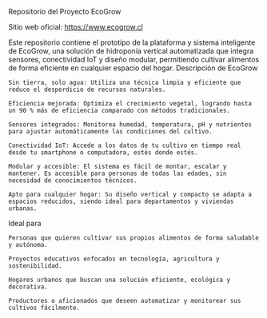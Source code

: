 Repositorio del Proyecto EcoGrow

Sitio web oficial: https://www.ecogrow.cl

Este repositorio contiene el prototipo de la plataforma y sistema inteligente de EcoGrow, una solución de hidroponía vertical automatizada que integra sensores, conectividad IoT y diseño modular, permitiendo cultivar alimentos de forma eficiente en cualquier espacio del hogar.
Descripción de EcoGrow

    Sin tierra, solo agua: Utiliza una técnica limpia y eficiente que reduce el desperdicio de recursos naturales.

    Eficiencia mejorada: Optimiza el crecimiento vegetal, logrando hasta un 90 % más de eficiencia comparado con métodos tradicionales.

    Sensores integrados: Monitorea humedad, temperatura, pH y nutrientes para ajustar automáticamente las condiciones del cultivo.

    Conectividad IoT: Accede a los datos de tu cultivo en tiempo real desde tu smartphone o computadora, estés donde estés.

    Modular y accesible: El sistema es fácil de montar, escalar y mantener. Es accesible para personas de todas las edades, sin necesidad de conocimientos técnicos.

    Apto para cualquier hogar: Su diseño vertical y compacto se adapta a espacios reducidos, siendo ideal para departamentos y viviendas urbanas.

Ideal para

    Personas que quieren cultivar sus propios alimentos de forma saludable y autónoma.

    Proyectos educativos enfocados en tecnología, agricultura y sostenibilidad.

    Hogares urbanos que buscan una solución eficiente, ecológica y decorativa.

    Productores o aficionados que deseen automatizar y monitorear sus cultivos fácilmente.



